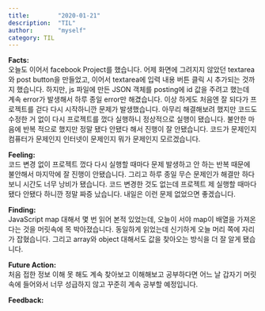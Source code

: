 ```yaml
---
title:        "2020-01-21"
description:  "TIL"
author:       "myself"
category: TIL
---
```



**Facts:**  
오늘도 이어서 facebook Project를 했습니다. 어제 화면에 그려지지 않았던 textarea와 post button을 만들었고, 이어서 textarea에 입력 내용 버튼 클릭 시 추가되는 것까지 했습니다. 하지만, js 파일에 만든 JSON 객체를 posting에 id 값을 주려고 했는데 계속 error가 발생해서 하루 종일 error만 해겼습니다. 이상 하게도 처음엔 잘 되다가 프로젝트를 걷다 다시 시작하니깐 문제가 발생했습니다. 아무리 해결해보려 했지만 코드도 수정한 거 없이 다시 프로젝트를 껐다 실행하니 정상적으로 실행이 됐습니다. 불안한 마음에 반복 적으로 했지만 정말 됐다 안됐다 해서 진행이 잘 안됐습니다. 코드가 문제인지 컴퓨터가 문제인지 인터넷이 문제인지 뭐가 문제인지 모르겠습니다.  

**Feeling:**  
코드 변경 없이 프로젝트 껐다 다시 실행할 때마다 문제 발생하고 안 하는 반복 때문에 불안해서 마지막에 잘 진행이 안됐습니다. 그리고 하루 종일 무슨 문제인가 해결만 하다 보니 시간도 너무 낭비가 됐습니다. 코드 변경한 것도 없는데 프로젝트 제 실행할 때마다 됐다 안됐다 하니깐 정말 짜증 났습니다. 내일은 이런 문제 없었으면 좋겠습니다.  

**Finding:**  
JavaScript map 대해서 몇 번 읽어 본적 있었는데, 오늘이 서야 map이 배열을 가져온다는 것을 머릿속에 목 박아졌습니다. 동일하게 읽었는데 신기하게 오늘 머리 쪽에 자리가 잡혔습니다. 그리고 array와 object 대해서도 값을 찾아오는 방식을 더 잘 알게 됐습니다.  

**Future Action:**  
처음 접한 정보 이해 못 해도 계속 찾아보고 이해해보고 공부하다면 어느 날 갑자기 머릿속에 들어와서 너무 성급하지 않고 꾸준히 계속 공부할 예정입니다. 

**Feedback:**  

